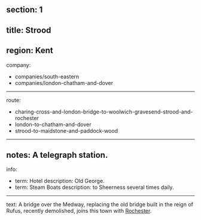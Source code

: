 section: 1
----
title: Strood
----
region: Kent
----
company:
- companies/south-eastern
- companies/london-chatham-and-dover
----
route:
- charing-cross-and-london-bridge-to-woolwich-gravesend-strood-and-rochester
- london-to-chatham-and-dover
- strood-to-maidstone-and-paddock-wood
----
notes: A telegraph station.
----
info:
- term: Hotel
  description: Old George.
- term: Steam Boats
  description: to Sheerness several times daily.
----
text: A bridge over the Medway, replacing the old bridge built in the reign of Rufus, recently demolished, joins this town with [Rochester](/stations/rochester).
